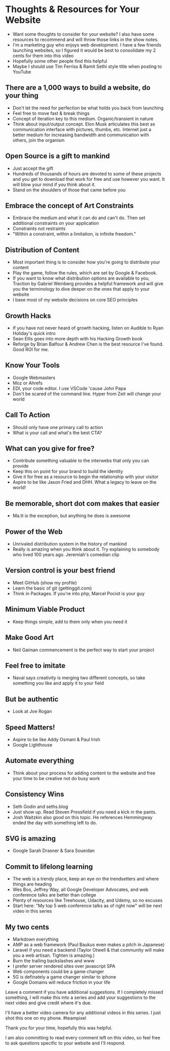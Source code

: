 # Thoughts & Resources for Your Website

- Want some thoughts to consider for your website? I also have some resources to recommend and will throw those links in the show notes.
- I'm a marketing guy who enjoys web development. I have a few friends launching websites, so I figured it would be best to consolidate my 2 cents for them into this video
- Hopefully some other people find this helpful
- Maybe I should use Tim Ferriss & Ramit Sethi style title when posting to YouTube

## There are a 1,000 ways to build a website, do your thing

- Don't let the need for perfection be what holds you back from launching
- Feel free to move fast & break things
- Concept of iteration key to this medium. Organic/transient in nature
- Think about input/output concept. Elon Musk articulates this best as communication interface with pictures, thumbs, etc. Internet just a better medium for increasing bandwidth and communication with others, join the organism

## Open Source is a gift to mankind

- Just accept the gift
- Hundreds of thousands of hours are devoted to some of these projects and you get to download that work for free and use however you want. It will blow your mind if you think about it.
- Stand on the shoulders of those that came before you

## Embrace the concept of Art Constraints

- Embrace the medium and what it can do and can't do. Then set additional constraints on your application
- Constraints not restraints
- "Within a constraint, within a limitation, is infinite freedom."

## Distribution of Content

- Most important thing is to consider how you're going to distribute your content
- Play the game, follow the rules, which are set by Google & Facebook.
- If you want to know what distribution options are available to you, Traction by Gabriel Weinberg provides a helpful framework and will give you the terminology to dive deeper on the ones that apply to your website
- I base most of my website decisions on core SEO principles

## Growth Hacks

- If you have not never heard of growth hacking, listen on Audible to Ryan Holiday's quick intro
- Sean Ellis goes into more depth with his Hacking Growth book
- Reforge by Brian Balfour & Andrew Chen is the best resource I've found. Good ROI for me.

## Know Your Tools

- Google Webmasters
- Moz or Ahrefs
- EDI, your code editor. I use VSCode 'cause John Papa
- Don't be scared of the command line. Hyper from Zeit will change your world

## Call To Action

- Should only have one primary call to action
- What is your call and what's the best CTA?

## What can you give for free?

- Contribute something valuable to the interwebs that only you can provide
- Keep this on point for your brand to build the identity
- Give it for free as a resource to begin the relationship with your visitor
- Aspire to be like Jason Fried and DHH. What a legacy to leave on the world!

## Be memorable, short dot com makes that easier

- Ma.tt is the exception, but anything he does is awesome

## Power of the Web

- Unrivaled distribution system in the history of mankind
- Really is amazing when you think about it. Try explaining to somebody who lived 100 years ago. Jeremiah's comedian clip

## Version control is your best friend

- Meet GitHub (show my profile)
- Learn the basic of git (gettinggit.com)
- Think in Packages. If you're into php, Marcel Pociot is your guy

## Minimum Viable Product

- Keep things simple, add to them only when you need it

## Make Good Art

- Neil Gaiman commencement is the perfect way to start your project

## Feel free to imitate

- Naval says creativity is merging two different concepts, so take something you like and apply it to your field

## But be authentic

- Look at Joe Rogan

## Speed Matters!

- Aspire to be like Addy Osmani & Paul Irish
- Google Lighthouse

## Automate everything

- Think about your process for adding content to the website and free your time to be creative not do busy work

## Consistency Wins

- Seth Godin and seths.blog
- Just show up. Read Steven Pressfield if you need a kick in the pants.
- Josh Waitzkin also good on this topic. He references Hemmingway ended the day with something left to do.

## SVG is amazing

- Google Sarah Drasner & Sara Soueidan

## Commit to lifelong learning

- The web is a trendy place, keep an eye on the trendsetters and where things are heading
- Wes Bos, Jeffrey Way, all Google Developer Advocates, and web conference talks are better than college
- Plenty of resources like Treehouse, Udacity, and Udemy, so no excuses
- Start here: "My top 5 web conference talks as of right now" will be next video in this series

## My two cents

- Markdown everything
- AMP as a web framework (Paul Baukus even makes a pitch in Japanese)
- Laravel if you need a backend (Taylor Otwell & that community will make you a web artisan. Tighten is amazing.)
- Burn the trailing backslashes and www
- I prefer server rendered sites over javascript SPA
- Web components could be a game changer
- 5G is definately a game changer similar to iphone
- Google Domains will reduce friction in your life




Leave a comment if you have additional suggestions. If I completely missed something, I will make this into a series and add your suggestions to the next video and give credit where it's due.

I'll have a better video camera for any additional videos in this series. I just shot this one on my phone. #teampixel

Thank you for your time, hopefully this was helpful.

I am also committing to read every comment left on this video, so feel free to ask questions specific to your website and I'll respond.